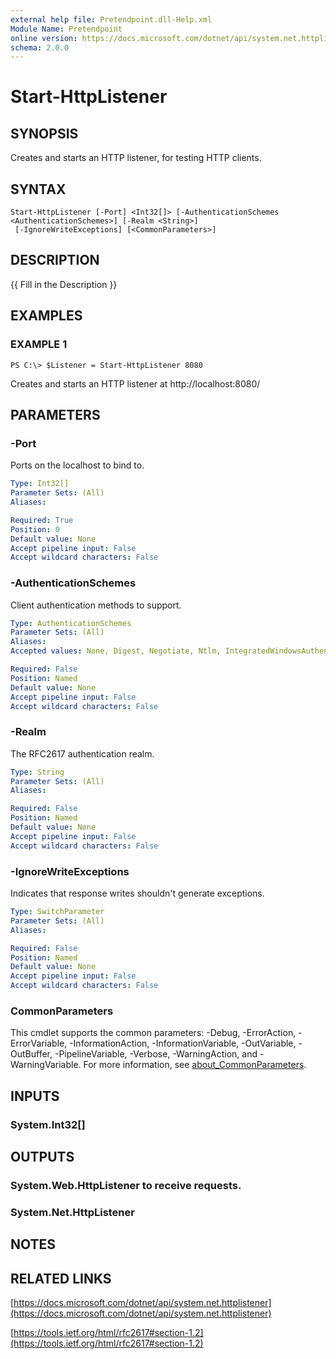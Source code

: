 ```yaml
---
external help file: Pretendpoint.dll-Help.xml
Module Name: Pretendpoint
online version: https://docs.microsoft.com/dotnet/api/system.net.httplistener
schema: 2.0.0
---
```


# Start-HttpListener

## SYNOPSIS
Creates and starts an HTTP listener, for testing HTTP clients.

## SYNTAX

```
Start-HttpListener [-Port] <Int32[]> [-AuthenticationSchemes <AuthenticationSchemes>] [-Realm <String>]
 [-IgnoreWriteExceptions] [<CommonParameters>]
```

## DESCRIPTION
{{ Fill in the Description }}

## EXAMPLES

### EXAMPLE 1
```
PS C:\> $Listener = Start-HttpListener 8080
```

Creates and starts an HTTP listener at http://localhost:8080/

## PARAMETERS

### -Port
Ports on the localhost to bind to.

```yaml
Type: Int32[]
Parameter Sets: (All)
Aliases:

Required: True
Position: 0
Default value: None
Accept pipeline input: False
Accept wildcard characters: False
```

### -AuthenticationSchemes
Client authentication methods to support.

```yaml
Type: AuthenticationSchemes
Parameter Sets: (All)
Aliases:
Accepted values: None, Digest, Negotiate, Ntlm, IntegratedWindowsAuthentication, Basic, Anonymous

Required: False
Position: Named
Default value: None
Accept pipeline input: False
Accept wildcard characters: False
```

### -Realm
The RFC2617 authentication realm.

```yaml
Type: String
Parameter Sets: (All)
Aliases:

Required: False
Position: Named
Default value: None
Accept pipeline input: False
Accept wildcard characters: False
```

### -IgnoreWriteExceptions
Indicates that response writes shouldn't generate exceptions.

```yaml
Type: SwitchParameter
Parameter Sets: (All)
Aliases:

Required: False
Position: Named
Default value: None
Accept pipeline input: False
Accept wildcard characters: False
```

### CommonParameters
This cmdlet supports the common parameters: -Debug, -ErrorAction, -ErrorVariable, -InformationAction, -InformationVariable, -OutVariable, -OutBuffer, -PipelineVariable, -Verbose, -WarningAction, and -WarningVariable. For more information, see [about_CommonParameters](http://go.microsoft.com/fwlink/?LinkID=113216).

## INPUTS

### System.Int32[]

## OUTPUTS

### System.Web.HttpListener to receive requests.
### System.Net.HttpListener

## NOTES

## RELATED LINKS

[https://docs.microsoft.com/dotnet/api/system.net.httplistener](https://docs.microsoft.com/dotnet/api/system.net.httplistener)

[https://tools.ietf.org/html/rfc2617#section-1.2](https://tools.ietf.org/html/rfc2617#section-1.2)

